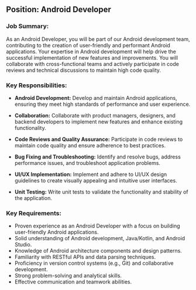 ## Position: Android Developer

### Job Summary:

As an Android Developer, you will be part of our Android development team, contributing to the creation of user-friendly and performant Android applications. Your expertise in Android development will help drive the successful implementation of new features and improvements. You will collaborate with cross-functional teams and actively participate in code reviews and technical discussions to maintain high code quality.

### Key Responsibilities:

- **Android Development:** Develop and maintain Android applications, ensuring they meet high standards of performance and user experience.

- **Collaboration:** Collaborate with product managers, designers, and backend developers to implement new features and enhance existing functionality.

- **Code Reviews and Quality Assurance:** Participate in code reviews to maintain code quality and ensure adherence to best practices.

- **Bug Fixing and Troubleshooting:** Identify and resolve bugs, address performance issues, and troubleshoot application problems.

- **UI/UX Implementation:** Implement and adhere to UI/UX design guidelines to create visually appealing and intuitive user interfaces.

- **Unit Testing:** Write unit tests to validate the functionality and stability of the application.

### Key Requirements:

- Proven experience as an Android Developer with a focus on building user-friendly Android applications.
- Solid understanding of Android development, Java/Kotlin, and Android Studio.
- Knowledge of Android architecture components and design patterns.
- Familiarity with RESTful APIs and data parsing techniques.
- Proficiency in version control systems (e.g., Git) and collaborative development.
- Strong problem-solving and analytical skills.
- Effective communication and teamwork abilities.
